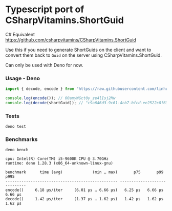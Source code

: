 # Typescript port of CSharpVitamins.ShortGuid

C# Equivalent <https://github.com/csharpvitamins/CSharpVitamins.ShortGuid>

Use this if you need to generate ShortGuids on the client and want to convert
them back to `Guid` on the server using CSharpVitamins.ShortGuid.

Can only be used with Deno for now.

### Usage - Deno

```typescript
import { decode, encode } from "https://raw.githubusercontent.com/linhub15/short-guid/main/mod.ts";

console.log(encode()); // 00amyWGct0y_ze4lIsj2Mw
console.log(decode(shortGuid)); // "c9a646d3-9c61-4cb7-bfcd-ee2522c8f633"
```

### Tests

`deno test`

### Benchmarks

`deno bench`

```
cpu: Intel(R) Core(TM) i5-9600K CPU @ 3.70GHz
runtime: deno 1.28.3 (x86_64-unknown-linux-gnu)

benchmark      time (avg)             (min … max)       p75       p99      p995
------------------------------------------------- -----------------------------
encode()     6.18 µs/iter     (6.01 µs … 6.66 µs)   6.25 µs   6.66 µs   6.66 µs
decode()     1.42 µs/iter     (1.37 µs … 1.62 µs)   1.42 µs   1.62 µs   1.62 µs
```
